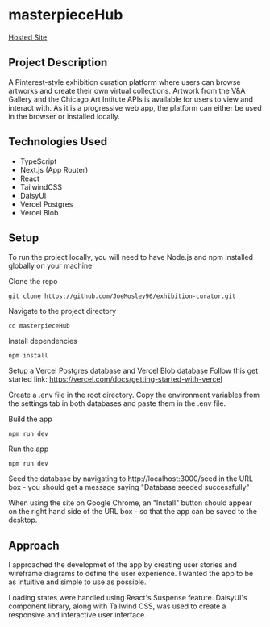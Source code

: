 # masterpieceHub

[Hosted Site](exhibition-curator-a0xjr27yf-joemosley96s-projects.vercel.app)

## Project Description

A Pinterest-style exhibition curation platform where users can browse artworks and create their own virtual collections. Artwork from the V&A Gallery and the Chicago Art Intitute APIs is available for users to view and interact with. As it is a progressive web app, the platform can either be used in the browser or installed locally.

## Technologies Used

- TypeScript
- Next.js (App Router)
- React
- TailwindCSS
- DaisyUI
- Vercel Postgres
- Vercel Blob

## Setup
To run the project locally, you will need to have Node.js and npm installed globally on your machine

Clone the repo

```
git clone https://github.com/JoeMosley96/exhibition-curator.git
```

Navigate to the project directory

```
cd masterpieceHub
```

Install dependencies

```
npm install
```

Setup a Vercel Postgres database and Vercel Blob database
Follow this get started link: https://vercel.com/docs/getting-started-with-vercel

Create a .env file in the root directory. Copy the environment variables from the settings tab in both databases and paste them in the .env file.

Build the app

```
npm run dev
```


Run the app

```
npm run dev
```

Seed the database by navigating to http://localhost:3000/seed in the URL box - you should get a message saying "Database seeded successfully"

When using the site on Google Chrome, an "Install" button should appear on the right hand side of the URL box - so that the app can be saved to the desktop.

## Approach

I approached the developmet of the app by creating user stories and wireframe diagrams to define the user experience. I wanted the app to be as intuitive and simple to use as possible.

Loading states were handled using React's Suspense feature. DaisyUI's component library, along with Tailwind CSS, was used to create a responsive and interactive user interface.